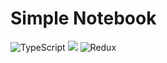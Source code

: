 # Simple Notebook

<img alt="TypeScript" src="https://img.shields.io/badge/typescript-%23007ACC.svg?style=for-the-badge&logo=typescript&logoColor=white"/> <img src="https://img.shields.io/badge/react%20-%2300D9FF.svg?&style=for-the-badge&logo=react&logoColor=white" /> <img alt="Redux" src="https://img.shields.io/badge/redux-%23593d88.svg?style=for-the-badge&logo=redux&logoColor=white"/>

